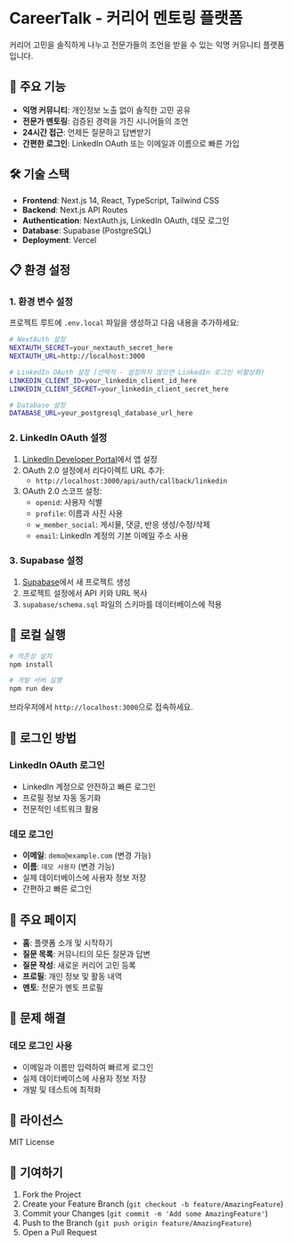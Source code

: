 # CareerTalk - 커리어 멘토링 플랫폼

커리어 고민을 솔직하게 나누고 전문가들의 조언을 받을 수 있는 익명 커뮤니티 플랫폼입니다.

## 🚀 주요 기능

- **익명 커뮤니티**: 개인정보 노출 없이 솔직한 고민 공유
- **전문가 멘토링**: 검증된 경력을 가진 시니어들의 조언
- **24시간 접근**: 언제든 질문하고 답변받기
- **간편한 로그인**: LinkedIn OAuth 또는 이메일과 이름으로 빠른 가입

## 🛠️ 기술 스택

- **Frontend**: Next.js 14, React, TypeScript, Tailwind CSS
- **Backend**: Next.js API Routes
- **Authentication**: NextAuth.js, LinkedIn OAuth, 데모 로그인
- **Database**: Supabase (PostgreSQL)
- **Deployment**: Vercel

## 📋 환경 설정

### 1. 환경 변수 설정

프로젝트 루트에 `.env.local` 파일을 생성하고 다음 내용을 추가하세요:

```bash
# NextAuth 설정
NEXTAUTH_SECRET=your_nextauth_secret_here
NEXTAUTH_URL=http://localhost:3000

# LinkedIn OAuth 설정 (선택적 - 설정하지 않으면 LinkedIn 로그인 비활성화)
LINKEDIN_CLIENT_ID=your_linkedin_client_id_here
LINKEDIN_CLIENT_SECRET=your_linkedin_client_secret_here

# Database 설정
DATABASE_URL=your_postgresql_database_url_here
```

### 2. LinkedIn OAuth 설정

1. [LinkedIn Developer Portal](https://www.linkedin.com/developers/)에서 앱 설정
2. OAuth 2.0 설정에서 리다이렉트 URL 추가:
   - `http://localhost:3000/api/auth/callback/linkedin`
3. OAuth 2.0 스코프 설정:
   - `openid`: 사용자 식별
   - `profile`: 이름과 사진 사용
   - `w_member_social`: 게시물, 댓글, 반응 생성/수정/삭제
   - `email`: LinkedIn 계정의 기본 이메일 주소 사용

### 3. Supabase 설정

1. [Supabase](https://supabase.com/)에서 새 프로젝트 생성
2. 프로젝트 설정에서 API 키와 URL 복사
3. `supabase/schema.sql` 파일의 스키마를 데이터베이스에 적용

## 🚀 로컬 실행

```bash
# 의존성 설치
npm install

# 개발 서버 실행
npm run dev
```

브라우저에서 `http://localhost:3000`으로 접속하세요.

## 🔐 로그인 방법

### LinkedIn OAuth 로그인
- LinkedIn 계정으로 안전하고 빠른 로그인
- 프로필 정보 자동 동기화
- 전문적인 네트워크 활용

### 데모 로그인
- **이메일**: `demo@example.com` (변경 가능)
- **이름**: `데모 사용자` (변경 가능)
- 실제 데이터베이스에 사용자 정보 저장
- 간편하고 빠른 로그인

## 📱 주요 페이지

- **홈**: 플랫폼 소개 및 시작하기
- **질문 목록**: 커뮤니티의 모든 질문과 답변
- **질문 작성**: 새로운 커리어 고민 등록
- **프로필**: 개인 정보 및 활동 내역
- **멘토**: 전문가 멘토 프로필

## 🐛 문제 해결

### 데모 로그인 사용
- 이메일과 이름만 입력하여 빠르게 로그인
- 실제 데이터베이스에 사용자 정보 저장
- 개발 및 테스트에 최적화

## 📄 라이선스

MIT License

## 🤝 기여하기

1. Fork the Project
2. Create your Feature Branch (`git checkout -b feature/AmazingFeature`)
3. Commit your Changes (`git commit -m 'Add some AmazingFeature'`)
4. Push to the Branch (`git push origin feature/AmazingFeature`)
5. Open a Pull Request
